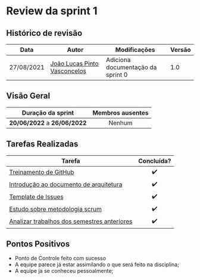 # Review da sprint 1

## Histórico de revisão

| Data       | Autor                                        | Modificações                      | Versão |
| ---------- | -------------------------------------------- | --------------------------------- | ------ |
| 27/08/2021 | [João Lucas Pinto Vasconcelos](https://github.com/HacKairos) | Adiciona documentação da sprint 0 | 1.0    |

## Visão Geral

|        Duração da sprint        |  Membros ausentes |
| :-----------------------------: |  :--------------: |
| **20/06/2022** a **26/06/2022** |      Nenhum      |

## Tarefas Realizadas

| Tarefa | Concluída? |
| ------ | :--------: |
| [Treinamento de GitHub](https://github.com/fga-eps-mds/2022-1-Squad6/issues/1) | :heavy_check_mark: |
| [Introdução ao documento de arquitetura](https://github.com/fga-eps-mds/2022-1-Squad6/issues/2) | :heavy_check_mark: |
| [Template de Issues](https://github.com/fga-eps-mds/2022-1-Squad6/issues/3) | :heavy_check_mark: |
| [Estudo sobre metodologia scrum](https://github.com/fga-eps-mds/2022-1-Squad6/issues/4) | :heavy_check_mark: |
| [Analizar trabalhos dos semestres anteriores](https://github.com/fga-eps-mds/2022-1-Squad6/issues/5) | :heavy_check_mark: |



## Pontos Positivos
- Ponto de Controle feito com sucesso
- A equipe parece já estar assimilando o que será feito na disciplina;
- A equipe ja se conheceu pessoalmente;
